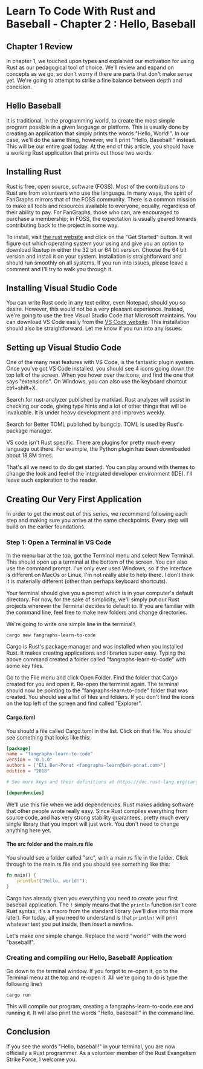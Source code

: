 # Learn To Code With Rust and Baseball - Chapter 2 : Hello, Baseball

## Chapter 1 Review

In chapter 1, we touched upon types and explained our motivation for using Rust as our pedagogical tool of choice. We'll review and expand on concepts as we go, so don't worry if there are parts that don't make sense yet. We're going to attempt to strike a fine balance between depth and concision.

## Hello Baseball

It is traditional, in the programming world, to create the most simple program possible in a given language or platform. This is usually done by creating an application that simply prints the words "Hello, World!". In our case, we'll do the same thing, however, we'll print "Hello, Baseball!" instead. This will be our entire goal today. At the end of this article, you should have a working Rust application that prints out those two words.

## Installing Rust

Rust is free, open source, software (FOSS). Most of the contributions to Rust are from volunteers who use the language. In many ways, the spirit of FanGraphs mirrors that of the FOSS community. There is a common mission to make all tools and resources available to everyone, equally, regardless of their ability to pay. For FanGraphs, those who can, are encouraged to purchase a membership; in FOSS, the expectation is usually geared towards contributing back to the project in some way.

To install, visit [the rust website](https://www.rust-lang.org/) and click on the "Get Started" button. It will figure out which operating system your using and give you an option to download Rustup in either the 32 bit or 64 bit version. Choose the 64 bit version and install it on your system. Installation is straightforward and should run smoothly on all systems. If you run into issues, please leave a comment and I'll try to walk you through it.

## Installing Visual Studio Code

You can write Rust code in any text editor, even Notepad, should you so desire. However, this would not be a very pleasant experience. Instead, we're going to use the free Visual Studio Code that Microsoft maintains. You can download VS Code easily from the [VS Code website](https://code.visualstudio.com/). This installation should also be straightforward. Let me know if you run into any issues.

## Setting up Visual Studio Code

One of the many neat features with VS Code, is the fantastic plugin system. Once you've got VS Code installed, you should see 4 icons going down the top left of the screen. When you hover over the icons, and find the one that says "extensions". On Windows, you can also use the keyboard shortcut ctrl+shift+X.

Search for rust-analyzer published by matklad. Rust analyzer will assist in checking our code, giving type hints and a lot of other things that will be invaluable. It is under heavy development and improves weekly.

Search for Better TOML published by bungcip. TOML is used by Rust's package manager.

VS code isn't Rust specific. There are plugins for pretty much every language out there. For example, the Python plugin has been downloaded about 18.8M times.

That's all we need to do do get started. You can play around with themes to change the look and feel of the integrated developer environment (IDE). I'll leave such exploration to the reader.

## Creating Our Very First Application

In order to get the most out of this series, we recommend following each step and making sure you arrive at the same checkpoints. Every step will build on the earlier foundations.

### Step 1: Open a Terminal in VS Code

In the menu bar at the top, got the Terminal menu and select New Terminal. This should open up a terminal at the bottom of the screen. You can also use the command prompt. I've only ever used Windows, so if the interface is different on MacOs or Linux, I'm not really able to help there. I don't think it is materially different (other than perhaps keyboard shortcuts).

Your terminal should give you a prompt which is in your computer's default directory. For now, for the sake of simplicity, we'll simply put our Rust projects wherever the Terminal decides to default to. If you are familiar with the command line, feel free to make new folders and change directories.

We're going to write one simple line in the terminal:\

```cargo new fangraphs-learn-to-code```

Cargo is Rust's package manager and was installed when you installed Rust. It makes creating applications and libraries super easy. Typing the above command created a folder called "fangraphs-learn-to-code" with some key files.

Go to the File menu and click Open Folder. Find the folder that Cargo created for you and open it. Re-open the terminal again. The terminal should now be pointing to the "fangraphs-learn-to-code" folder that was created. You should see a list of files and folders. If you don't find the icons on the top left of the screen and find called "Explorer".

#### Cargo.toml

You should a file called Cargo.toml in the list. Click on that file. You should see something that looks like this:

```toml
[package]
name = "fangraphs-learn-to-code"
version = "0.1.0"
authors = ["Eli Ben-Porat <fangraphs-learn@ben-porat.com>"]
edition = "2018"

# See more keys and their definitions at https://doc.rust-lang.org/cargo/reference/manifest.html

[dependencies]
```

We'll use this file when we add dependencies. Rust makes adding software that other people wrote really easy. Since Rust compiles everything from source code, and has very strong stability guarantees, pretty much every single library that you import will just work. You don't need to change anything here yet.

#### The src folder and the main.rs file

You should see a folder called "src", with a main.rs file in the folder. Click through to the main.rs file and you should see something like this:

```rust
fn main() {
    println!("Hello, world!");
}
```

Cargo has already given you everything you need to create your first baseball application. The ```!``` simply means that the ```println``` function isn't core Rust syntax, it's a macro from the standard library (we'll dive into this more later). For today, all you need to understand is that ```println!``` will print whatever text you put inside, then insert a newline.

Let's make one simple change. Replace the word "world!" with the word "baseball!".

### Creating and compiling our Hello, Baseball! Application

Go down to the terminal window. If you forgot to re-open it, go to the Terminal menu at the top and re-open it. All we're going to do is type the following line:\

```cargo run```

This will compile our program, creating a fangraphs-learn-to-code.exe and running it. It will also print the words "Hello, baseball!" in the command line.

## Conclusion

If you see the words "Hello, baseball!" in your terminal, you are now officially a Rust programmer. As a volunteer member of the Rust Evangelism Strike Force, I welcome you.
